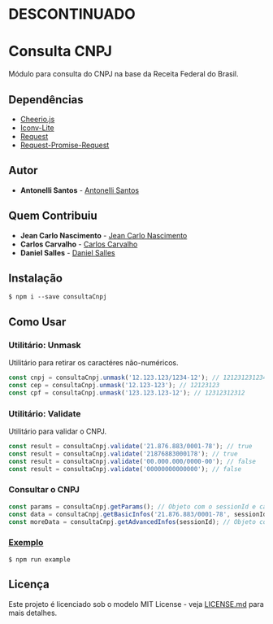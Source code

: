 # DESCONTINUADO

# Consulta CNPJ

Módulo para consulta do CNPJ na base da Receita Federal do Brasil.

## Dependências

* [Cheerio.js](https://cheerio.js.org/)
* [Iconv-Lite](https://github.com/ashtuchkin/iconv-lite)
* [Request](https://github.com/request/request)
* [Request-Promise-Request](https://github.com/request/request-promise-native)

## Autor

* **Antonelli Santos** - [Antonelli Santos](https://github.com/antonellisantos)

## Quem Contribuiu

* **Jean Carlo Nascimento** - [Jean Carlo Nascimento](https://github.com/suissa)
* **Carlos Carvalho** - [Carlos Carvalho](https://github.com/josecarlosweb)
* **Daniel Salles** - [Daniel Salles](https://github.com/danielsalles)

## Instalação

    $ npm i --save consultaCnpj

## Como Usar

### Utilitário: Unmask

Utilitário para retirar os caractéres não-numéricos.

```js
const cnpj = consultaCnpj.unmask('12.123.123/1234-12'); // 12123123123412
const cep = consultaCnpj.unmask('12.123-123'); // 12123123
const cpf = consultaCnpj.unmask('123.123.123-12'); // 12312312312
```

### Utilitário: Validate

Utilitário para validar o CNPJ.

```js
const result = consultaCnpj.validate('21.876.883/0001-78'); // true
const result = consultaCnpj.validate('21876883000178'); // true
const result = consultaCnpj.validate('00.000.000/0000-00'); // false
const result = consultaCnpj.validate('00000000000000'); // false
```

### Consultar o CNPJ

```js
const params = consultaCnpj.getParams(); // Objeto com o sessionId e captcha (em base64) ou erro.
const data = consultaCnpj.getBasicInfos('21.876.883/0001-78', sessionId, 'solvedCaptcha'); // Objeto com as informações do CNPJ ou erro.
const moreData = consultaCnpj.getAdvancedInfos(sessionId); // Objeto com as informações de QSA e Capital social ou erro.
```

### [Exemplo](https://github.com/antonellisantos/consultaCnpj/tree/master/example)

    $ npm run example

## Licença

Este projeto é licenciado sob o modelo MIT License - veja [LICENSE.md](LICENSE.md) para mais detalhes.

